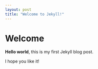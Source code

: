 ```yaml
---
layout: post
title: "Welcome to Jekyll!" 
--- 
```


# Welcome

**Hello world**, this is my first Jekyll blog post.

I hope you like it!
